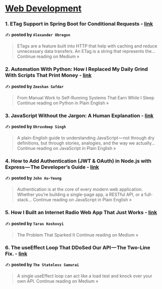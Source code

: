 
<h1><a href=https://medium.com/tag/web-development/recommended target="_blank" rel="noopener noreferrer">Web Development</a></h1>
<h3>1. ETag Support in Spring Boot for Conditional Requests - <a href="https://medium.com/@AlexanderObregon/etag-support-in-spring-boot-for-conditional-requests-d7e6d18f6477?source=rss------web_development-5" target="_blank" rel="noopener noreferrer">link</a></h3>

✍️ **posted by `Alexander Obregon`**

<blockquote>ETags are a feature built into HTTP that help with caching and reduce unnecessary data transfers. An ETag is a string that represents the…
Continue reading on Medium »</blockquote>

<h3>2. Automation With Python: How I Replaced My Daily Grind With Scripts That Print Money - <a href="https://python.plainenglish.io/automation-with-python-how-i-replaced-my-daily-grind-with-scripts-that-print-money-25c428555492?source=rss------web_development-5" target="_blank" rel="noopener noreferrer">link</a></h3>

✍️ **posted by `Zeeshan Safdar`**

<blockquote>From Manual Work to Self-Running Systems That Earn While I Sleep
Continue reading on Python in Plain English »</blockquote>

<h3>3. JavaScript Without the Jargon: A Human Explanation - <a href="https://javascript.plainenglish.io/javascript-without-the-jargon-a-human-explanation-777aa13d762b?source=rss------web_development-5" target="_blank" rel="noopener noreferrer">link</a></h3>

✍️ **posted by `Dhruvdeep Singh`**

<blockquote>A plain-English guide to understanding JavaScript — not through dry definitions, but through stories, analogies, and the way we actually…
Continue reading on JavaScript in Plain English »</blockquote>

<h3>4. How to Add Authentication (JWT & OAuth) in Node.js with Express — The Developer’s Guide - <a href="https://javascript.plainenglish.io/how-to-add-authentication-jwt-oauth-in-node-js-with-express-the-developers-guide-0a6bda563e33?source=rss------web_development-5" target="_blank" rel="noopener noreferrer">link</a></h3>

✍️ **posted by `John Au-Yeung`**

<blockquote>Authentication is at the core of every modern web application. Whether you’re building a single-page app, a RESTful API, or a full-stack…
Continue reading on JavaScript in Plain English »</blockquote>

<h3>5. How I Built an Internet Radio Web App That Just Works - <a href="https://medium.com/@taraskoshovyi/how-i-built-an-internet-radio-web-app-that-just-works-0b062c360a1d?source=rss------web_development-5" target="_blank" rel="noopener noreferrer">link</a></h3>

✍️ **posted by `Taras Koshovyi`**

<blockquote>The Problem That Sparked It
Continue reading on Medium »</blockquote>

<h3>6. The useEffect Loop That DDoSed Our API — The Two-Line Fix. - <a href="https://medium.com/@samurai.stateless.coder/the-useeffect-loop-that-ddosed-our-api-the-two-line-fix-60e2b194c9f9?source=rss------web_development-5" target="_blank" rel="noopener noreferrer">link</a></h3>

✍️ **posted by `The Stateless Samurai`**

<blockquote>A single useEffect loop can act like a load test and knock over your own API.
Continue reading on Medium »</blockquote>

